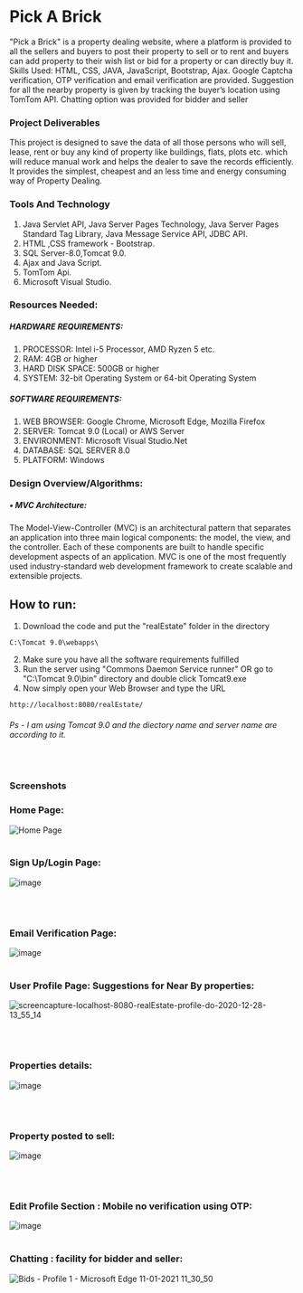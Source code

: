 # Pick A Brick
"Pick a Brick" is a property dealing website, where a platform is provided to all the sellers and buyers to post their property to sell or to rent and buyers can add property to their wish list or bid for a property or can directly buy it. Skills Used: HTML, CSS, JAVA, JavaScript, Bootstrap, Ajax. Google Captcha verification, OTP verification and email verification are provided. Suggestion for all the nearby property is given by tracking the buyer’s location using TomTom API. Chatting option was provided for bidder and seller

### Project Deliverables
This project is designed to save the data of all those persons who will sell, lease, rent or buy any kind of property like buildings, flats, plots etc. which will reduce manual work and helps the dealer to save the records efficiently. It provides the simplest, cheapest and an less time and energy consuming way of Property Dealing.

### Tools And Technology 
1. Java Servlet API, Java Server Pages Technology, Java Server Pages Standard Tag Library, Java Message Service API, JDBC API. </br>
2. HTML ,CSS framework - Bootstrap.</br>
3. SQL Server-8.0,Tomcat 9.0.</br>
4. Ajax and Java Script.</br>
5. TomTom Api.</br>
6. Microsoft Visual Studio.</br>

### Resources Needed:

#####	HARDWARE REQUIREMENTS: </br>
1. PROCESSOR: Intel i-5 Processor, AMD Ryzen 5 etc. </br>
2. RAM: 4GB or higher </br>
3. HARD DISK SPACE: 500GB or higher </br>
4. SYSTEM: 32-bit Operating System or 64-bit Operating System </br>

#####	SOFTWARE REQUIREMENTS: </br>
1. WEB BROWSER: Google Chrome, Microsoft Edge, Mozilla Firefox </br>
2. SERVER: Tomcat 9.0 (Local) or AWS Server </br>
3. ENVIRONMENT: Microsoft Visual Studio.Net </br>
4. DATABASE: SQL SERVER 8.0</br>
5. PLATFORM: Windows </br>

### Design Overview/Algorithms:
##### •	MVC Architecture:</br>
The Model-View-Controller (MVC) is an architectural pattern that separates an application into three main logical components: the model, the view, and the controller. Each of these components are built to handle specific development aspects of an application. MVC is one of the most frequently used industry-standard web development framework to create scalable and extensible projects.
</br>
## How to run:
1. Download the code and put the "realEstate" folder in the directory 
```
C:\Tomcat 9.0\webapps\
```
2. Make sure you have all the software requirements fulfilled
3. Run the server using  "Commons Daemon Service runner" OR go to "C:\Tomcat 9.0\bin\" directory and double click Tomcat9.exe
4. Now simply open your Web Browser and type the URL
```
http://localhost:8080/realEstate/
```
###### Ps - I am using Tomcat 9.0 and the diectory name and server name are according to it.
 <br/>
 
### Screenshots
### Home Page: <br/>
![Home Page](https://user-images.githubusercontent.com/60151937/122682985-10563580-d21a-11eb-90c8-2b7a90856c2b.png)
<br/>
<br/>
### Sign Up/Login Page: <br/>
![image](https://user-images.githubusercontent.com/60151937/122683028-61fec000-d21a-11eb-9786-46381e2ee0f0.png)

<br/>
<br/>

### Email Verification Page: <br/>
![image](https://user-images.githubusercontent.com/60151937/122683097-c3269380-d21a-11eb-9ac2-17bb635f127f.png)
<br/><br/>

### User Profile Page: Suggestions for Near By properties:<br/>
![screencapture-localhost-8080-realEstate-profile-do-2020-12-28-13_55_14](https://user-images.githubusercontent.com/60151937/122683086-aee29680-d21a-11eb-8d37-3db03d7bdac5.png)


<br/><br/>
### Properties details: <br/>
![image](https://user-images.githubusercontent.com/60151937/122683109-dafe1780-d21a-11eb-80cb-363242d863dc.png)


<br/><br/>
### Property posted to sell: <br/>
![image](https://user-images.githubusercontent.com/60151937/122683129-f537f580-d21a-11eb-8e59-4d0efbf9879f.png)

<br/><br/>
### Edit Profile Section : Mobile no verification using OTP: <br/>
![image](https://user-images.githubusercontent.com/60151937/122683150-0da81000-d21b-11eb-8eed-299cca7c0180.png)
<br/><br/>
### Chatting : facility for bidder and seller: <br/>
![Bids - Profile 1 - Microsoft​ Edge 11-01-2021 11_30_50](https://user-images.githubusercontent.com/60151937/122683492-244f6680-d21d-11eb-8a1d-9c3636ea5146.png)
